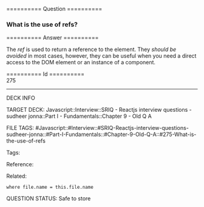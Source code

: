 ========== Question ==========  

### What is the use of refs?  

========== Answer ==========  

The _ref_ is used to return a reference to the element. They _should be avoided_
in most cases, however, they can be useful when you need a direct access to the
DOM element or an instance of a component.

========== Id ==========  
275

---

DECK INFO

TARGET DECK: Javascript::Interview::SRIQ - Reactjs interview questions - sudheer jonna::Part I - Fundamentals::Chapter 9 - Old Q A

FILE TAGS: #Javascript::#Interview::#SRIQ-Reactjs-interview-questions-sudheer-jonna::#Part-I-Fundamentals::#Chapter-9-Old-Q-A::#275-What-is-the-use-of-refs

Tags:

Reference:

Related:

```dataview
where file.name = this.file.name
```
QUESTION STATUS: Safe to store

